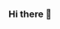 ### Hi there 👋

<!--
**sarahhpth/sarahhpth** is a ✨ _special_ ✨ repository because its `README.md` (this file) appears on your GitHub profile.

Here are some ideas to get you started:

- 🔭 I’m currently working on ...
- 🌱 I’m currently learning ...
- 👯 I’m looking to collaborate on ...
- 🤔 I’m looking for help with ...
- 💬 Ask me about ...
- 📫 How to reach me: ...
- 😄 Pronouns: ...
- ⚡ Fun fact: ...
-->
<!-- <p align="left">
<a href="https://github.com/sarahhpth">
  <img height="180em" src="https://github-readme-stats-eight-theta.vercel.app/api?  -->

<!--   <img height="180em" src="https://github-readme-stats-eight-theta.vercel.app/api/top-langs/?username=sarahhpth&layout=compact&langs_count=8&theme=algolia"/>
</a>
</p>
 -->
